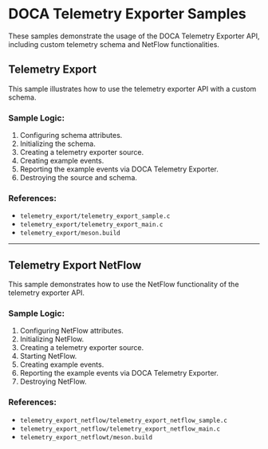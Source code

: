 # DOCA Telemetry Exporter Samples

These samples demonstrate the usage of the DOCA Telemetry Exporter API, including custom telemetry schema and NetFlow functionalities.

## Telemetry Export

This sample illustrates how to use the telemetry exporter API with a custom schema.

### Sample Logic:
1. Configuring schema attributes.
2. Initializing the schema.
3. Creating a telemetry exporter source.
4. Creating example events.
5. Reporting the example events via DOCA Telemetry Exporter.
6. Destroying the source and schema.

### References:
- `telemetry_export/telemetry_export_sample.c`
- `telemetry_export/telemetry_export_main.c`
- `telemetry_export/meson.build`

---

## Telemetry Export NetFlow

This sample demonstrates how to use the NetFlow functionality of the telemetry exporter API.

### Sample Logic:
1. Configuring NetFlow attributes.
2. Initializing NetFlow.
3. Creating a telemetry exporter source.
4. Starting NetFlow.
5. Creating example events.
6. Reporting the example events via DOCA Telemetry Exporter.
7. Destroying NetFlow.

### References:
- `telemetry_export_netflow/telemetry_export_netflow_sample.c`
- `telemetry_export_netflow/telemetry_export_netflow_main.c`
- `telemetry_export_netflowt/meson.build`
